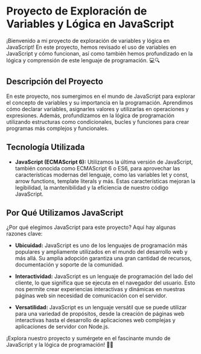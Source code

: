 # Proyecto de Exploración de Variables y Lógica en JavaScript

¡Bienvenido a mi proyecto de exploración de variables y lógica en JavaScript! En este proyecto, hemos revisado el uso de variables en JavaScript y cómo funcionan, así como también hemos profundizado en la lógica y comprensión de este lenguaje de programación. 💻🔍

## Descripción del Proyecto

En este proyecto, nos sumergimos en el mundo de JavaScript para explorar el concepto de variables y su importancia en la programación. Aprendimos cómo declarar variables, asignarles valores y utilizarlas en operaciones y expresiones. Además, profundizamos en la lógica de programación utilizando estructuras como condicionales, bucles y funciones para crear programas más complejos y funcionales.

## Tecnología Utilizada

- **JavaScript (ECMAScript 6):** Utilizamos la última versión de JavaScript, también conocida como ECMAScript 6 o ES6, para aprovechar las características modernas del lenguaje, como las variables let y const, arrow functions, template literals y más. Estas características mejoran la legibilidad, la mantenibilidad y la eficiencia de nuestro código JavaScript.

## Por Qué Utilizamos JavaScript

¿Por qué elegimos JavaScript para este proyecto? Aquí hay algunas razones clave:

- **Ubicuidad:** JavaScript es uno de los lenguajes de programación más populares y ampliamente utilizados en el mundo del desarrollo web y más allá. Su amplia adopción garantiza una gran cantidad de recursos, documentación y soporte de la comunidad.

- **Interactividad:** JavaScript es un lenguaje de programación del lado del cliente, lo que significa que se ejecuta en el navegador del usuario. Esto nos permite crear experiencias interactivas y dinámicas en nuestras páginas web sin necesidad de comunicación con el servidor.

- **Versatilidad:** JavaScript es un lenguaje versátil que se puede utilizar para una variedad de propósitos, desde la creación de páginas web interactivas hasta el desarrollo de aplicaciones web complejas y aplicaciones de servidor con Node.js.

¡Explora nuestro proyecto y sumérgete en el fascinante mundo de JavaScript y la lógica de programación! 🚀🧠
